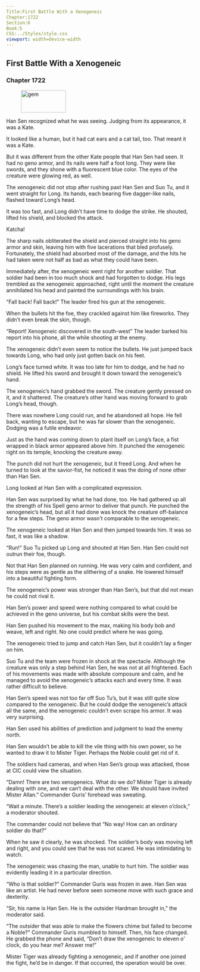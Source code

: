 ```yaml
---
Title:First Battle With a Xenogeneic 
Chapter:1722 
Section:6 
Book:5 
CSS:../Styles/style.css 
viewport: width=device-width
---
```

  
## First Battle With a Xenogeneic
### Chapter 1722
  
<figure>
	<img src="../Images/gem.gif" alt="gem" id="gem" width="120" height="60" />
</figure>
  

  
Han Sen recognized what he was seeing. Judging from its appearance, it was a Kate.

It looked like a human, but it had cat ears and a cat tail, too. That meant it was a Kate.

But it was different from the other Kate people that Han Sen had seen. It had no geno armor, and its nails were half a foot long. They were like swords, and they shone with a fluorescent blue color. The eyes of the creature were glowing red, as well.

The xenogeneic did not stop after rushing past Han Sen and Suo Tu, and it went straight for Long. Its hands, each bearing five dagger-like nails, flashed toward Long’s head.

It was too fast, and Long didn’t have time to dodge the strike. He shouted, lifted his shield, and blocked the attack.

Katcha!

The sharp nails obliterated the shield and pierced straight into his geno armor and skin, leaving him with five lacerations that bled profusely. Fortunately, the shield had absorbed most of the damage, and the hits he had taken were not half as bad as what they could have been.

Immediately after, the xenogeneic went right for another soldier. That soldier had been in too much shock and had forgotten to dodge. His legs trembled as the xenogeneic approached, right until the moment the creature annihilated his head and painted the surroundings with his brain.

“Fall back! Fall back!” The leader fired his gun at the xenogeneic.

When the bullets hit the foe, they crackled against him like fireworks. They didn’t even break the skin, though.

“Report! Xenogeneic discovered in the south-west” The leader barked his report into his phone, all the while shooting at the enemy.

The xenogeneic didn’t even seem to notice the bullets. He just jumped back towards Long, who had only just gotten back on his feet.

Long’s face turned white. It was too late for him to dodge, and he had no shield. He lifted his sword and brought it down toward the xenogeneic’s hand.

The xenogeneic’s hand grabbed the sword. The creature gently pressed on it, and it shattered. The creature’s other hand was moving forward to grab Long’s head, though.

There was nowhere Long could run, and he abandoned all hope. He fell back, wanting to escape, but he was far slower than the xenogeneic. Dodging was a futile endeavor.

Just as the hand was coming down to plant itself on Long’s face, a fist wrapped in black armor appeared above him. It punched the xenogeneic right on its temple, knocking the creature away.

The punch did not hurt the xenogeneic, but it freed Long. And when he turned to look at the savior-fist, he noticed it was the doing of none other than Han Sen.

Long looked at Han Sen with a complicated expression.

Han Sen was surprised by what he had done, too. He had gathered up all the strength of his Spell geno armor to deliver that punch. He punched the xenogeneic’s head, but all it had done was knock the creature off-balance for a few steps. The geno armor wasn’t comparable to the xenogeneic.

The xenogeneic looked at Han Sen and then jumped towards him. It was so fast, it was like a shadow.

“Run!” Suo Tu picked up Long and shouted at Han Sen. Han Sen could not outrun their foe, though.

Not that Han Sen planned on running. He was very calm and confident, and his steps were as gentle as the slithering of a snake. He lowered himself into a beautiful fighting form.

The xenogeneic’s power was stronger than Han Sen’s, but that did not mean he could not rival it.

Han Sen’s power and speed were nothing compared to what could be achieved in the geno universe, but his combat skills were the best.

Han Sen pushed his movement to the max, making his body bob and weave, left and right. No one could predict where he was going.

The xenogeneic tried to jump and catch Han Sen, but it couldn’t lay a finger on him.

Suo Tu and the team were frozen in shock at the spectacle. Although the creature was only a step behind Han Sen, he was not at all frightened. Each of his movements was made with absolute composure and calm, and he managed to avoid the xenogeneic’s attacks each and every time. It was rather difficult to believe.

Han Sen’s speed was not too far off Suo Tu’s, but it was still quite slow compared to the xenogeneic. But he could dodge the xenogeneic’s attack all the same, and the xenogeneic couldn’t even scrape his armor. It was very surprising.

Han Sen used his abilities of prediction and judgment to lead the enemy north.

Han Sen wouldn’t be able to kill the vile thing with his own power, so he wanted to draw it to Mister Tiger. Perhaps the Noble could get rid of it.

The soldiers had cameras, and when Han Sen’s group was attacked, those at CIC could view the situation.

“Damn! There are two xenogeneics. What do we do? Mister Tiger is already dealing with one, and we can’t deal with the other. We should have invited Mister Allan.” Commander Guris’ forehead was sweating.

“Wait a minute. There’s a soldier leading the xenogeneic at eleven o’clock,” a moderator shouted.

The commander could not believe that “No way! How can an ordinary soldier do that?”

When he saw it clearly, he was shocked. The soldier’s body was moving left and right, and you could see that he was not scared. He was intimidating to watch.

The xenogeneic was chasing the man, unable to hurt him. The soldier was evidently leading it in a particular direction.

“Who is that soldier?” Commander Guris was frozen in awe. Han Sen was like an artist. He had never before seen someone move with such grace and dexterity.

“Sir, his name is Han Sen. He is the outsider Hardman brought in,” the moderator said.

“The outsider that was able to make the flowers chime but failed to become a Noble?” Commander Guris mumbled to himself. Then, his face changed. He grabbed the phone and said, “Don’t draw the xenogeneic to eleven o’ clock, do you hear me? Answer me!”

Mister Tiger was already fighting a xenogeneic, and if another one joined the fight, he’d be in danger. If that occurred, the operation would be over.
